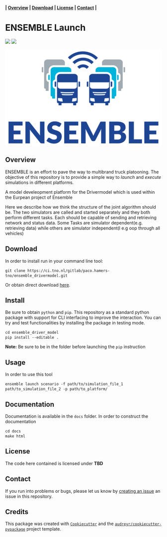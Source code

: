 **| [Overview](#overview) | [Download](#download) | [License](#license) | [Contact](#contact) |**

# ENSEMBLE Launch 

![](https://img.shields.io/badge/platform-VISSIM-blue) ![](https://img.shields.io/badge/platform-SymuVia-green) 

![](img/logo.png)

## Overview 

ENSEMBLE is an effort to pave the way to multibrand truck platooning. The objective of this repository is to provide a simple way to *launch* and *execute* simulations in different platforms. 

A model develeopment platform for the Drivermodel which is used within the Eurpean project of Ensemble


Here we describe how we think the structure of the joint algorithm should be. The two simulators are called and started separately and they both perform different tasks.  Each should be capable of sending and retrieving network and status data. Some Tasks are simulator dependent(e.g. retrieving data) while others are simulator independent(l e.g oop through all vehicles)


## Download

In order to install run in your command line tool:

```
git clone https://ci.tno.nl/gitlab/paco.hamers-tno/ensemble_drivermodel.git
```
Or obtain direct download [here](https://ci.tno.nl/gitlab/paco.hamers-tno/ensemble_drivermodel/-/archive/master/ensemble_drivermodel-master.zip). 


## Install 

Be sure to obtain `python` and `pip`.  This repository as a standard python package with support for CLI interfacing to improve the interaction. 
You can try and test functionalities by installing the package in testing mode.

```
cd ensemble_driver_model 
pip install --editable . 
```
**Note:** Be sure to be in the folder before launching the `pip` instruction 

## Usage 

In order to use this tool 

```
ensemble launch scenario -f path/to/simulation_file_1 path/to_simulation_file_2 -p path/to_platform/
```
## Documentation 

Documentation is available in the `docs` folder. In order to construct the documentation 

```
cd docs
make html 
```

## License 

The code here contained is licensed under **TBD**

## Contact 

If you run into problems or bugs, please let us know by [creating an issue](https://ci.tno.nl/gitlab/paco.hamers-tno/ensemble_drivermodel/issues/new) an issue in this repository.

## Credits 

This package was created with [`Cookiecutter`](https://github.com/audreyr/cookiecutter) and the [`audreyr/cookiecutter-pypackage`](https://github.com/audreyr/cookiecutter-pypackage) project template.